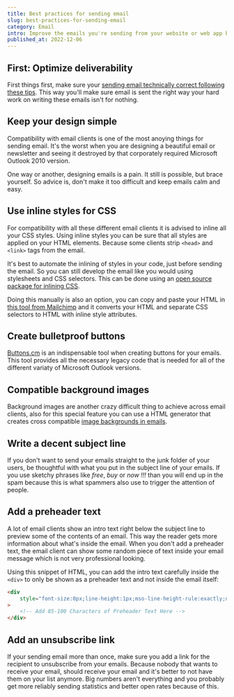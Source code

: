 ```yaml
---
title: Best practices for sending email
slug: best-practices-for-sending-email
category: Email
intro: Improve the emails you're sending from your website or web app by following these best practices.
published_at: 2022-12-06
---
```


## First: Optimize deliverability

First things first, make sure your [sending email technically correct following these tips](improving-email-deliverability). This way you'll make sure email is sent the right way your hard work on writing these emails isn't for nothing.

## Keep your design simple

Compatibility with email clients is one of the most anoying things for sending email. It's the worst when you are designing a beautiful email or newsletter and seeing it destroyed by that corporately required Microsoft Outlook 2010 version.

One way or another, designing emails is a pain. It still is possible, but brace yourself. So advice is, don't make it too difficult and keep emails calm and easy.

## Use inline styles for CSS

For compatibility with all these different email clients it is advised to inline all your CSS styles. Using inline styles you can be sure that all styles are applied on your HTML elements. Because some clients strip `<head>` and `<link>` tags from the email.

It's best to automate the inlining of styles in your code, just before sending the email. So you can still develop the email like you would using stylesheets and CSS selectors. This can be done using an [open source package for inlining CSS](https://github.com/topics/inline-css).

Doing this manually is also an option, you can copy and paste your HTML in [this tool from Mailchimp](https://templates.mailchimp.com/resources/inline-css/) and it converts your HTML and separate CSS selectors to HTML with inline style attributes.

## Create bulletproof buttons

[Buttons.cm](https://buttons.cm) is an indispensable tool when creating buttons for your emails. This tool provides all the necessary legacy code that is needed for all of the different variaty of Microsoft Outlook versions.

## Compatible background images

Background images are another crazy difficult thing to achieve across email clients, also for this special feature you can use a HTML generator that creates cross compatible [image backgrounds in emails](https://backgrounds.cm).

## Write a decent subject line

If you don't want to send your emails straight to the junk folder of your users, be thoughtful with what you put in the subject line of your emails. If you use sketchy phrases like _free_, _buy_ or _now !!!_ than you will end up in the spam because this is what spammers also use to trigger the attention of people.

## Add a preheader text

A lot of email clients show an intro text right below the subject line to preview some of the contents of an email. This way the reader gets more information about what's inside the email. When you don't add a preheader text, the email client can show some random piece of text inside your email message which is not very professional looking.

Using this snippet of HTML, you can add the intro text carefully inside the `<div>` to only be shown as a preheader text and not inside the email itself:

```html
<div
    style="font-size:0px;line-height:1px;mso-line-height-rule:exactly;display:none;max-width:0px;max-height:0px;opacity:0;overflow:hidden;mso-hide:all;"
>
    <!-- Add 85-100 Characters of Preheader Text Here -->
</div>
```

## Add an unsubscribe link

If your sending email more than once, make sure you add a link for the recipient to unsubscribe from your emails. Because nobody that wants to receive your email, should receive your email and it's better to not have them on your list anymore. Big numbers aren't everything and you probably get more reliably sending statistics and better open rates because of this.
